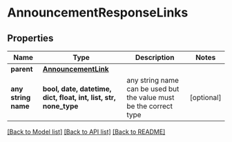 # AnnouncementResponseLinks


## Properties
Name | Type | Description | Notes
------------ | ------------- | ------------- | -------------
**parent** | [**AnnouncementLink**](AnnouncementLink.md) |  | 
**any string name** | **bool, date, datetime, dict, float, int, list, str, none_type** | any string name can be used but the value must be the correct type | [optional]

[[Back to Model list]](../README.md#documentation-for-models) [[Back to API list]](../README.md#documentation-for-api-endpoints) [[Back to README]](../README.md)



